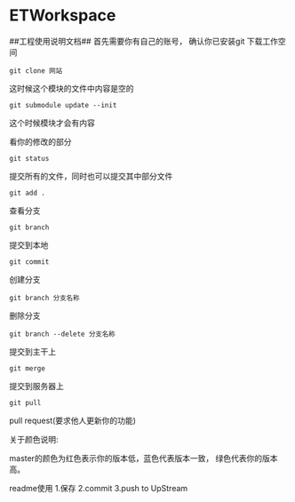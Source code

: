 ETWorkspace
===========
##工程使用说明文档##
首先需要你有自己的账号，
确认你已安装git
下载工作空间
```
git clone 网站 
```
 这时候这个模块的文件中内容是空的
```
git submodule update --init 
```
这个时候模块才会有内容

看你的修改的部分
```
git status
```
提交所有的文件，同时也可以提交其中部分文件
```
git add .
```
查看分支
```
git branch
```
提交到本地
```
git commit
```
创建分支
```
git branch 分支名称 
```
删除分支
```
git branch --delete 分支名称
```
提交到主干上
```
git merge
```
提交到服务器上
```
git pull
```
pull request(要求他人更新你的功能)    

关于颜色说明:   

master的颜色为红色表示你的版本低，蓝色代表版本一致，
绿色代表你的版本高。    
      
readme使用
1.保存
2.commit
3.push to UpStream